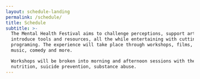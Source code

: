 ```yaml
---
layout: schedule-landing
permalink: /schedule/
title: Schedule
subtitle: >-
  The Mental Health Festival aims to challenge perceptions, support art, and
  introduce tools and resources, all the while entertaining with cutting edge
  programing. The experience will take place through workshops, films, live
  music, comedy and more.

  Workshops will be broken into morning and afternoon sessions with themes in
  nutrition, suicide prevention, substance abuse.
---
```



